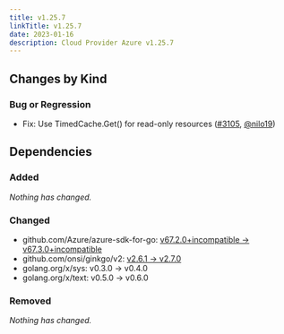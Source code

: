 ```yaml
---
title: v1.25.7
linkTitle: v1.25.7
date: 2023-01-16
description: Cloud Provider Azure v1.25.7
---
```



## Changes by Kind

### Bug or Regression

- Fix: Use TimedCache.Get() for read-only resources ([#3105](https://github.com/kubernetes-sigs/cloud-provider-azure/pull/3105), [@nilo19](https://github.com/nilo19))

## Dependencies

### Added
_Nothing has changed._

### Changed
- github.com/Azure/azure-sdk-for-go: [v67.2.0+incompatible → v67.3.0+incompatible](https://github.com/Azure/azure-sdk-for-go/compare/v67.2.0...v67.3.0)
- github.com/onsi/ginkgo/v2: [v2.6.1 → v2.7.0](https://github.com/onsi/ginkgo/v2/compare/v2.6.1...v2.7.0)
- golang.org/x/sys: v0.3.0 → v0.4.0
- golang.org/x/text: v0.5.0 → v0.6.0

### Removed
_Nothing has changed._
